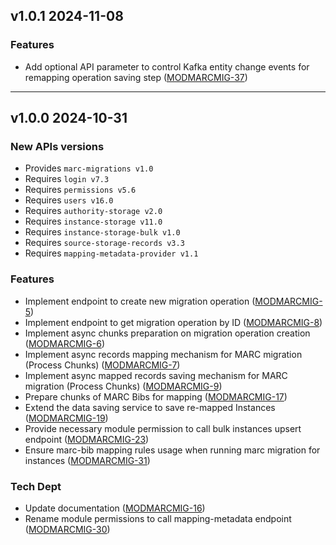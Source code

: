 ## v1.0.1 2024-11-08
### Features
* Add optional API parameter to control Kafka entity change events for remapping operation saving step ([MODMARCMIG-37](https://folio-org.atlassian.net/browse/MODMARCMIG-37))

---

## v1.0.0 2024-10-31
### New APIs versions
* Provides `marc-migrations v1.0`
* Requires `login v7.3`
* Requires `permissions v5.6`
* Requires `users v16.0`
* Requires `authority-storage v2.0`
* Requires `instance-storage v11.0`
* Requires `instance-storage-bulk v1.0`
* Requires `source-storage-records v3.3`
* Requires `mapping-metadata-provider v1.1`

### Features
* Implement endpoint to create new migration operation ([MODMARCMIG-5](https://issues.folio.org/browse/MODMARCMIG-5))
* Implement endpoint to get migration operation by ID ([MODMARCMIG-8](https://issues.folio.org/browse/MODMARCMIG-8))
* Implement async chunks preparation on migration operation creation ([MODMARCMIG-6](https://issues.folio.org/browse/MODMARCMIG-6))
* Implement async records mapping mechanism for MARC migration (Process Chunks) ([MODMARCMIG-7](https://issues.folio.org/browse/MODMARCMIG-7))
* Implement async mapped records saving mechanism for MARC migration (Process Chunks) ([MODMARCMIG-9](https://issues.folio.org/browse/MODMARCMIG-9))
* Prepare chunks of MARC Bibs for mapping ([MODMARCMIG-17](https://folio-org.atlassian.net/browse/MODMARCMIG-17))
* Extend the data saving service to save re-mapped Instances ([MODMARCMIG-19](https://folio-org.atlassian.net/browse/MODMARCMIG-19))
* Provide necessary module permission to call bulk instances upsert endpoint ([MODMARCMIG-23](https://folio-org.atlassian.net/browse/MODMARCMIG-23))
* Ensure marc-bib mapping rules usage when running marc migration for instances ([MODMARCMIG-31](https://folio-org.atlassian.net/browse/MODMARCMIG-31))

### Tech Dept
* Update documentation ([MODMARCMIG-16](https://issues.folio.org/browse/MODMARCMIG-16))
* Rename module permissions to call mapping-metadata endpoint ([MODMARCMIG-30](https://folio-org.atlassian.net/browse/MODMARCMIG-30))